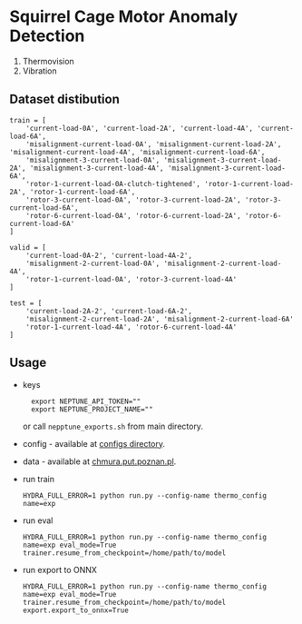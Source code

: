 # Squirrel Cage Motor Anomaly Detection

1. Thermovision
2. Vibration

## Dataset distibution

```
train = [
    'current-load-0A', 'current-load-2A', 'current-load-4A', 'current-load-6A',
    'misalignment-current-load-0A', 'misalignment-current-load-2A', 'misalignment-current-load-4A', 'misalignment-current-load-6A',
    'misalignment-3-current-load-0A', 'misalignment-3-current-load-2A', 'misalignment-3-current-load-4A', 'misalignment-3-current-load-6A',
    'rotor-1-current-load-0A-clutch-tightened', 'rotor-1-current-load-2A', 'rotor-1-current-load-6A',
    'rotor-3-current-load-0A', 'rotor-3-current-load-2A', 'rotor-3-current-load-6A',
    'rotor-6-current-load-0A', 'rotor-6-current-load-2A', 'rotor-6-current-load-6A'
]

valid = [
    'current-load-0A-2', 'current-load-4A-2',
    'misalignment-2-current-load-0A', 'misalignment-2-current-load-4A',
    'rotor-1-current-load-0A', 'rotor-3-current-load-4A'
]    

test = [
    'current-load-2A-2', 'current-load-6A-2',
    'misalignment-2-current-load-2A', 'misalignment-2-current-load-6A'
    'rotor-1-current-load-4A', 'rotor-6-current-load-4A'
]
```

## Usage

* keys
  ```commandline
    export NEPTUNE_API_TOKEN=""
    export NEPTUNE_PROJECT_NAME=""
  ```
  or call `nepptune_exports.sh` from main directory.
  
* config - available at [configs directory](./configs).

* data - available at [chmura.put.poznan.pl](https://chmura.put.poznan.pl/s/t1VhZlh9sOdyl4Z).
  
* run train
  ```commandline
  HYDRA_FULL_ERROR=1 python run.py --config-name thermo_config name=exp
  ```
  
* run eval
  ```commandline
  HYDRA_FULL_ERROR=1 python run.py --config-name thermo_config name=exp eval_mode=True trainer.resume_from_checkpoint=/home/path/to/model
  ```

* run export to ONNX
  ```commandline
  HYDRA_FULL_ERROR=1 python run.py --config-name thermo_config name=exp eval_mode=True trainer.resume_from_checkpoint=/home/path/to/model export.export_to_onnx=True
  ```

